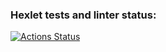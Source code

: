 ### Hexlet tests and linter status:
[![Actions Status](https://github.com/boyarkinnfdfdfdf/frontend-project-46/actions/workflows/hexlet-check.yml/badge.svg)](https://github.com/boyarkinnfdfdfdf/frontend-project-46/actions)